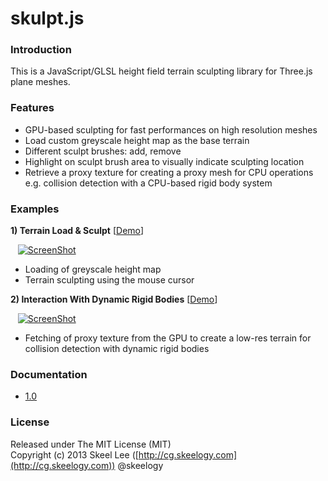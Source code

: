 skulpt.js
=========

### Introduction

This is a JavaScript/GLSL height field terrain sculpting library for Three.js plane meshes.

### Features

* GPU-based sculpting for fast performances on high resolution meshes
* Load custom greyscale height map as the base terrain
* Different sculpt brushes: add, remove
* Highlight on sculpt brush area to visually indicate sculpting location
* Retrieve a proxy texture for creating a proxy mesh for CPU operations e.g. collision detection with a CPU-based rigid body system

### Examples

**1) Terrain Load & Sculpt** [[Demo](http://skeelogy.github.io/skulpt.js/examples/skulpt_terrain.html)]

&nbsp;&nbsp;&nbsp;[![ScreenShot](http://skeelogy.github.io/skulpt.js/screenshots/video_skulpt_terrain.jpg)](http://www.youtube.com/watch?v=f8oLzMC8Uz4)

* Loading of greyscale height map
* Terrain sculpting using the mouse cursor

**2) Interaction With Dynamic Rigid Bodies** [[Demo](http://skeelogy.github.io/skunami.js/examples/skunami_twoWayCoupling.html)]

&nbsp;&nbsp;&nbsp;[![ScreenShot](http://skeelogy.github.io/skunami.js/screenshots/video_skunami_twoWayCoupling.jpg)](http://www.youtube.com/watch?v=f_6aTwP2lMg)

* Fetching of proxy texture from the GPU to create a low-res terrain for collision detection with dynamic rigid bodies

### Documentation

* [1.0](http://skeelogy.github.io/skulpt.js/docs/1.0)

### License

Released under The MIT License (MIT)<br/>
Copyright (c) 2013 Skeel Lee ([http://cg.skeelogy.com](http://cg.skeelogy.com)) @skeelogy
